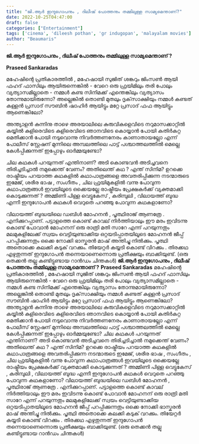 ```yaml
---
title: "ജി.ആർ ഇന്ദുഗോപനും , ദിലീഷ് പോത്തനും തമ്മിലുള്ള സാമ്യമെന്താണ്?"
date: 2022-10-25T04:47:00
draft: false
categories: ["Entertainment"]
tags: ['cinema', 'dileesh pothan', 'gr indugopan', 'malayalam movies']
author: "Beaumaris"
---
```


<strong>ജി.ആർ ഇന്ദുഗോപനും , ദിലീഷ് പോത്തനും തമ്മിലുള്ള സാമ്യമെന്താണ് ?</strong>

<strong>Praseed Sankaradas</strong>

മഹേഷിന്റെ പ്രതികാരത്തിൽ , മഹേഷായി സുജിത് ശങ്കറും ജിംസൺ ആയി ഫഹദ് ഫാസിലും ആയിരുന്നെങ്കിൽ - വേറെ ഒരു ഫ്രയിമിലും തരി പോലും വ്യത്യാസമില്ലാതെ - നമ്മൾ കണ്ട സിനിമക്ക് എന്തെങ്കിലും വ്യത്യാസം തോന്നുമായിരുന്നോ? അല്ലെങ്കിൽ തൊണ്ടി മുതലും ദൃക്‌സാക്ഷിയും നമ്മൾ കണ്ടത് കള്ളൻ പ്രസാദ് സൗബിൻ ഷാഹിർ ആയിട്ടും മറ്റേ പ്രസാദ് ഫഫ ആയിട്ടും ആണെങ്കിലോ?

അന്ത്യാളൻ കുന്നിനു താഴെ അരയാലിലെ കുരുവികളെവിടെ നറുമാസക്കാറ്റിൽ കയ്യിൽ കുളിരെവിടെ കുളിരെവിടെ ഞാനവിടെ കൊയ്യാൻ പോയി കതിർകറ്റ മെതിക്കാൻ പോയി നടുവൊന്നു നിവർത്തണനേരം കാണാതായല്ലോ എന്ന് പോലീസ് സ്റ്റേഷന് മുന്നിലെ അമ്പലത്തിലെ പാട്ട് പശ്ചാത്തലത്തിൽ മെല്ലെ കേൾപ്പിക്കുന്നത് ഇപ്പോഴും ഓർമ്മയുണ്ടോ?

ചില കഥകൾ പറയുന്നത് എന്തിനാണ്? അടി കൊണ്ടവൻ അടിച്ചവനെ തിരിച്ചടിച്ചാൽ നമുക്കെന്ത് വേണം? അതിലെന്ത് കഥ ? എന്ത് സിനിമ?
ഉറക്കെ രാഷ്ട്രീയം പറയാത്ത കഥകളിൽ കഥാപാത്രങ്ങളെ അവതരിപ്പിക്കുന്ന നടന്മാരുടെ ഇമേജ്, ശരീര ഭാഷ , സംഗീതം , ചില ഫ്രയിമുകളിൽ വന്നു പോവുന്ന കഥാപാത്രങ്ങൾ ഇവയിലൂടെ ഒക്കെയല്ലേ രാഷ്ട്രീയം പ്രേക്ഷകർക്ക് വ്യക്തമാക്കി കൊടുക്കുന്നത് ? അമ്മിണി പിള്ള വെട്ടുകേസ് , കരിമ്പുലി , വിലായത്ത് ബുദ്ധ എന്നീ ഇന്ദുഗോപൻ കഥകൾ വെറുതെ പറഞ്ഞു പോവുന്ന കഥകളാണോ?

വിലായത്ത് ബുദ്ധയിലെ ഡബിൾ മോഹനൻ , പൃത്ഥിരാജ് ആണത്രേ . എനിക്കുറപ്പാണ്. പട്ടാളത്തെ കൊണ്ട് കാവല് നിർത്തിയാലും ഈ മരം ഇവിടന്നു കൊണ്ട് പോവാൻ മോഹനന് ഒരു രാത്രി മതി സാറേ എന്ന് പറയുന്നതും മലമുകളിലേക്ക് സ്വയം വെട്ടിയുണ്ടാക്കിയ ഒറ്റയടിപ്പാതയിലൂടെ മോഹനൻ ജീപ്പ് പറപ്പിക്കുന്നതും ഒക്കെ നോക്കി ഭാസ്കരൻ മാഷ് അന്തിച്ചു നിൽക്കും. പൃത്ഥി അതൊക്കെ കലക്കി കടുക് വറക്കും. തിയേറ്റർ കയ്യടി കൊണ്ട് വിറക്കും . തിരക്കഥ എഴുതുന്നത് ഇന്ദുഗോപൻ തന്നെയാണെന്നൊരു പ്രതീക്ഷയും ബാക്കിയുണ്ട്.
(ഒരു തെക്കൻ തല്ലു കണ്ടിട്ടുണ്ടായ റാൻഡം ചിന്തകൾ)
**ജി.ആർ ഇന്ദുഗോപനും , ദിലീഷ് പോത്തനും തമ്മിലുള്ള സാമ്യമെന്താണ് ?** **Praseed Sankaradas** മഹേഷിന്റെ പ്രതികാരത്തിൽ , മഹേഷായി സുജിത് ശങ്കറും ജിംസൺ ആയി ഫഹദ് ഫാസിലും ആയിരുന്നെങ്കിൽ - വേറെ ഒരു ഫ്രയിമിലും തരി പോലും വ്യത്യാസമില്ലാതെ - നമ്മൾ കണ്ട സിനിമക്ക് എന്തെങ്കിലും വ്യത്യാസം തോന്നുമായിരുന്നോ? അല്ലെങ്കിൽ തൊണ്ടി മുതലും ദൃക്‌സാക്ഷിയും നമ്മൾ കണ്ടത് കള്ളൻ പ്രസാദ് സൗബിൻ ഷാഹിർ ആയിട്ടും മറ്റേ പ്രസാദ് ഫഫ ആയിട്ടും ആണെങ്കിലോ? അന്ത്യാളൻ കുന്നിനു താഴെ അരയാലിലെ കുരുവികളെവിടെ നറുമാസക്കാറ്റിൽ കയ്യിൽ കുളിരെവിടെ കുളിരെവിടെ ഞാനവിടെ കൊയ്യാൻ പോയി കതിർകറ്റ മെതിക്കാൻ പോയി നടുവൊന്നു നിവർത്തണനേരം കാണാതായല്ലോ എന്ന് പോലീസ് സ്റ്റേഷന് മുന്നിലെ അമ്പലത്തിലെ പാട്ട് പശ്ചാത്തലത്തിൽ മെല്ലെ കേൾപ്പിക്കുന്നത് ഇപ്പോഴും ഓർമ്മയുണ്ടോ? ചില കഥകൾ പറയുന്നത് എന്തിനാണ്? അടി കൊണ്ടവൻ അടിച്ചവനെ തിരിച്ചടിച്ചാൽ നമുക്കെന്ത് വേണം? അതിലെന്ത് കഥ ? എന്ത് സിനിമ? ഉറക്കെ രാഷ്ട്രീയം പറയാത്ത കഥകളിൽ കഥാപാത്രങ്ങളെ അവതരിപ്പിക്കുന്ന നടന്മാരുടെ ഇമേജ്, ശരീര ഭാഷ , സംഗീതം , ചില ഫ്രയിമുകളിൽ വന്നു പോവുന്ന കഥാപാത്രങ്ങൾ ഇവയിലൂടെ ഒക്കെയല്ലേ രാഷ്ട്രീയം പ്രേക്ഷകർക്ക് വ്യക്തമാക്കി കൊടുക്കുന്നത് ? അമ്മിണി പിള്ള വെട്ടുകേസ് , കരിമ്പുലി , വിലായത്ത് ബുദ്ധ എന്നീ ഇന്ദുഗോപൻ കഥകൾ വെറുതെ പറഞ്ഞു പോവുന്ന കഥകളാണോ? വിലായത്ത് ബുദ്ധയിലെ ഡബിൾ മോഹനൻ , പൃത്ഥിരാജ് ആണത്രേ . എനിക്കുറപ്പാണ്. പട്ടാളത്തെ കൊണ്ട് കാവല് നിർത്തിയാലും ഈ മരം ഇവിടന്നു കൊണ്ട് പോവാൻ മോഹനന് ഒരു രാത്രി മതി സാറേ എന്ന് പറയുന്നതും മലമുകളിലേക്ക് സ്വയം വെട്ടിയുണ്ടാക്കിയ ഒറ്റയടിപ്പാതയിലൂടെ മോഹനൻ ജീപ്പ് പറപ്പിക്കുന്നതും ഒക്കെ നോക്കി ഭാസ്കരൻ മാഷ് അന്തിച്ചു നിൽക്കും. പൃത്ഥി അതൊക്കെ കലക്കി കടുക് വറക്കും. തിയേറ്റർ കയ്യടി കൊണ്ട് വിറക്കും . തിരക്കഥ എഴുതുന്നത് ഇന്ദുഗോപൻ തന്നെയാണെന്നൊരു പ്രതീക്ഷയും ബാക്കിയുണ്ട്. (ഒരു തെക്കൻ തല്ലു കണ്ടിട്ടുണ്ടായ റാൻഡം ചിന്തകൾ)
